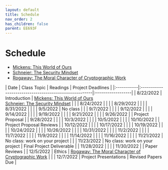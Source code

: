 ```yaml
---
layout: default
title: Schedule
nav_order: 2
has_children: false
parent: EE693F
---
```


# Schedule 

- [Mickens: This World of Ours](papers/mickens.pdf)
- [Schneier: The Security Mindset](https://www.schneier.com/blog/archives/2008/03/the_security_mi_1.html)
- [Rogaway: The Moral Character of Cryptographic Work](papers/rogaway.pdf)

| Date       | Class Topic | Readings | Project Deadlines |
|:-----------|:------------------------------------------------------|:------------------|
|  8/22/2022 | Introduction | [Mickens: This World of Ours](papers/mickens.pdf)<br>[Schneier: The Security Mindset](https://www.schneier.com/blog/archives/2008/03/the_security_mi_1.html) | |
|  8/24/2022 |                                                       |     |
|  8/29/2022 |                                                       |     |
|  8/31/2022 |                                                       |     |
|   9/5/2022 | No class                                              |     |
|   9/7/2022 |                                                       |     |
|  9/12/2022 |                                                       |     |
|  9/14/2022 |                                                       |     |
|  9/19/2022 |                                                       |     |
|  9/21/2022 |                                                       |     |
|  9/26/2022 |                                                       | Project Proposal |
|  9/28/2022 |                                                       |     |
|  10/3/2022 |                                                       |     |
|  10/5/2022 |                                                       |     |
| 10/10/2022 |                                                       | Project Proposal Reviews |
| 10/12/2022 |                                                       |     |
| 10/17/2022 |                                                       |     |
| 10/19/2022 |                                                       |     |
| 10/24/2022 |                                                       |     |
| 10/26/2022 |                                                       |     |
| 10/31/2022 |                                                       |     |
|  11/2/2022 |                                                       |     |
|  11/7/2022 |                                                       |     |
|  11/9/2022 |                                                       |     |
| 11/14/2022 |                                                       |     |
| 11/16/2022 |                                                       |     |
| 11/21/2022 | No class: work on your project                        |     |
| 11/23/2022 | No class: work on your project                        | Final Project Deliverable |
| 11/28/2022 |                                                       |     |
| 11/30/2022 |                                                       | Paper Reviews |
|  12/5/2022 | Ethics | [Rogaway: The Moral Character of Cryptographic Work](papers/rogaway.pdf) | |
|  12/7/2022 | Project Presentations                                 | Revised Papers Due |